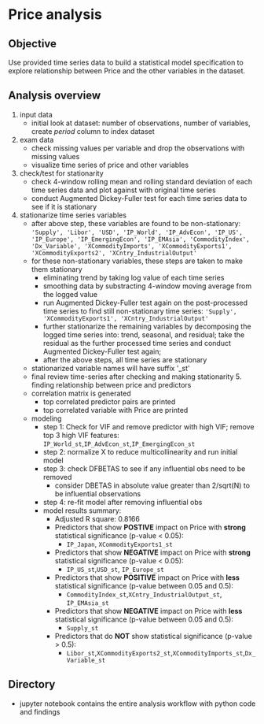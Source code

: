 # Price analysis

## Objective

Use provided time series data to build a statistical model specification to explore relationship between Price and the other variables in the dataset. 

## Analysis overview
   1. input data
      * initial look at dataset: number of observations, number of variables, create _period_ column to index dataset
   2. exam data
      * check missing values per variable and drop the observations with missing values
      * visualize time series of price and other variables
   3. check/test for stationarity
      * check 4-window rolling mean and rolling standard deviation of each time series data and plot against with original time series
      * conduct Augmented Dickey-Fuller test for each time series data to see if it is  stationary
   4. stationarize time series variables
      * after above step, these variables are found to be non-stationary:
          ```'Supply', 'Libor', 'USD', 'IP_World', 'IP_AdvEcon', 'IP_US', 'IP_Europe', 'IP_EmergingEcon', 'IP_EMAsia', 'CommodityIndex',               'Dx_Variable', 'XCommodityImports', 'XCommodityExports1', 'XCommodityExports2', 'XCntry_IndustrialOutput'```
      * for these non-stationary variables, these steps are taken to make them stationary
        * eliminating trend by taking log value of each time series
        * smoothing  data by substracting 4-window moving average from the logged value
        * run Augmented Dickey-Fuller test again on the post-processed time series to find still non-stationary time series: 
        ```'Supply', 'XCommodityExports1', 'XCntry_IndustrialOutput'```
        * further stationarize the remaining variables by decomposing the logged time series into: trend, seasonal, and residual; take the           residual as the further processed time series and conduct Augmented Dickey-Fuller test again;
        * after the above steps, all time series are stationary
       * stationarized variable names will have suffix '_st'
       * final review time-series after checking and making stationarity
     5. finding relationship between price and predictors
        * correlation matrix is generated
          * top correlated predictor pairs are printed
          * top correlated variable with Price are printed
        * modeling
          * step 1: Check for VIF and remove predictor with high VIF; remove top 3 high VIF features: `IP_World_st`,`IP_AdvEcon_st`,`IP_EmergingEcon_st`
          * step 2: normalize X to reduce multicollinearity and run initial model
          * step 3: check DFBETAS to see if any influential obs need to be removed 
            * consider DBETAS in absolute value greater than  2/sqrt(N)  to be influential observations
          * step 4: re-fit model after removing influential obs
          * model results summary: 
            * Adjusted R square: 0.8166
            * Predictors that show **POSTIVE** impact on Price with **strong** statistical significance (p-value < 0.05): 
              * `IP_Japan`, `XCommodityExports1_st`
            * Predictors that show **NEGATIVE** impact on Price with **strong** statistical significance (p-value < 0.05):  
              * `IP_US_st`,`USD_st`, `IP_Europe_st`
            * Predictors that show **POSITIVE** impact on Price with **less** statistical significance (p-value between 0.05 and 0.5): 
              * `CommodityIndex_st`,`XCntry_IndustrialOutput_st`, `IP_EMAsia_st`
            * Predictors that show **NEGATIVE** impact on Price with **less** statistical significance (p-value between 0.05 and 0.5):
              * `Supply_st`
            * Predictors that do **NOT** show statistical significance (p-value > 0.5):
              * `Libor_st`,`XCommodityExports2_st`,`XCommodityImports_st`,`Dx_Variable_st`

## Directory
   * jupyter notebook contains the entire analysis workflow with python code and findings
   
   
